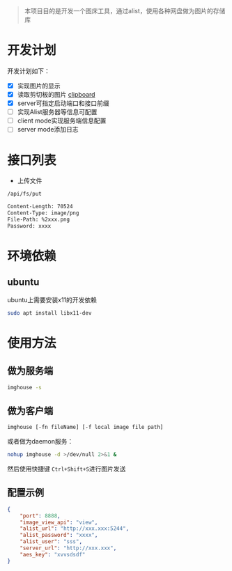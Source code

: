 > 本项目目的是开发一个图床工具，通过alist，使用各种网盘做为图片的存储库
# 开发计划
开发计划如下：
- [x] 实现图片的显示
- [x] 读取剪切板的图片 [clipboard](https://pkg.go.dev/golang.design/x/clipboard)
- [x] server可指定启动端口和接口前缀
- [ ] 实现Alist服务器等信息可配置
- [ ] client mode实现服务端信息配置
- [ ] server mode添加日志

# 接口列表
- 上传文件
``` bash
/api/fs/put

Content-Length: 70524
Content-Type: image/png
File-Path: %2xxx.png
Password: xxxx
```

# 环境依赖
## ubuntu
ubuntu上需要安装x11的开发依赖
``` bash
sudo apt install libx11-dev
```

# 使用方法
## 做为服务端
``` bash
imghouse -s
```
## 做为客户端
``` bash
imghouse [-fn fileName] [-f local image file path]
```
或者做为daemon服务：
``` bash
nohup imghouse -d >/dev/null 2>&1 &
```
然后使用快捷键 `Ctrl+Shift+S`进行图片发送
## 配置示例
``` json
{
    "port": 8888,
    "image_view_api": "view",
    "alist_url": "http://xxx.xxx:5244",
    "alist_password": "xxxx",
    "alist_user": "sss",
    "server_url": "http://xxx.xxx",
    "aes_key": "xvvsdsdf"
}
```